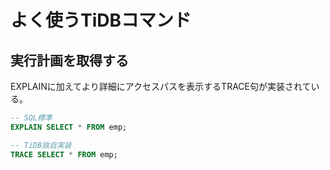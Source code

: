 # よく使うTiDBコマンド

## 実行計画を取得する
EXPLAINに加えてより詳細にアクセスパスを表示するTRACE句が実装されている。

```sql
-- SQL標準
EXPLAIN SELECT * FROM emp;

-- TiDB独自実装
TRACE SELECT * FROM emp;
```